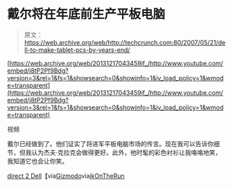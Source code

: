 # 戴尔将在年底前生产平板电脑

> 原文：<https://web.archive.org/web/http://techcrunch.com:80/2007/05/21/dell-to-make-tablet-pcs-by-years-end/>

 [https://web.archive.org/web/20131217043459if_/http://www.youtube.com/embed/j8tP2Pf9Bdg?version=3&rel=1&fs=1&showsearch=0&showinfo=1&iv_load_policy=1&wmode=transparent](https://web.archive.org/web/20131217043459if_/http://www.youtube.com/embed/j8tP2Pf9Bdg?version=3&rel=1&fs=1&showsearch=0&showinfo=1&iv_load_policy=1&wmode=transparent)

视频

戴尔已经做到了。他们证实了将进军平板电脑市场的传言。现在我可以告诉你细节，但我认为杰夫·克拉克会做得更好。此外，他时髦的彩色衬衫让我咯咯地笑，我知道它也会让你笑。

[direct 2 Dell](https://web.archive.org/web/20131217043459/http://direct2dell.com/one2one/archive/2007/05/18/15193.aspx)【via[Gizmodo](https://web.archive.org/web/20131217043459/http://gizmodo.com/gadgets/dell-breaks-out-the-convertible/dells-first-convertible-tablet-pc-revealed-261782.php)via[jkOnTheRun](https://web.archive.org/web/20131217043459/http://jkontherun.blogs.com/jkontherun/2007/05/dell_latitude_t.html)